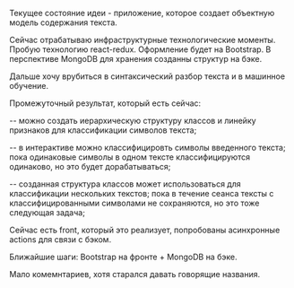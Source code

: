 Текущее состояние идеи - приложение, которое создает объектную модель содержания текста.

Сейчас отрабатываю инфраструктурные технологические моменты.
Пробую технологию react-redux. Оформление будет на Bootstrap. В перспективе MongoDB для хранения созданны структур на бэке.

Дальше хочу врубиться в синтаксический разбор текста и в машинное обучение. 

Промежуточный результат, который есть сейчас:

-- можно создать иерархическую структуру классов и линейку признаков для классификации символов текста;

-- в интерактиве можно классифицировть символы введенного текста; пока одинаковые символы в одном тексте классифицируются одинаково, но это будет дорабатываться; 

-- созданная структура классов может использоваться для классификации нескольких текстов; пока в течение сеанса тексты с классифицированными символами не сохраняются, но это тоже следующая задача;

Сейчас есть front, который это реализует, попробованы асинхронные actions для связи с бэком.

Ближайшие шаги: Bootstrap на фронте + MongoDB на бэке.

Мало комемнтариев, хотя старался давать говорящие названия.
